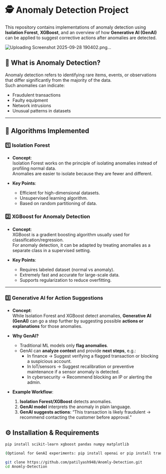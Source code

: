 # 🕵️ Anomaly Detection Project

This repository contains implementations of anomaly detection using **Isolation Forest**, **XGBoost**, and an overview of how **Generative AI (GenAI)** can be applied to suggest corrective actions after anomalies are detected.  

![Uploading Screenshot 2025-09-28 190402.png…]()


## 📌 What is Anomaly Detection?
Anomaly detection refers to identifying rare items, events, or observations that differ significantly from the majority of the data.  
Such anomalies can indicate:
- Fraudulent transactions  
- Faulty equipment  
- Network intrusions  
- Unusual patterns in datasets  

---

## 🚀 Algorithms Implemented

### 1️⃣ Isolation Forest
- **Concept**:  
  Isolation Forest works on the principle of isolating anomalies instead of profiling normal data.  
  Anomalies are easier to isolate because they are fewer and different.  

- **Key Points**:  
  - Efficient for high-dimensional datasets.  
  - Unsupervised learning algorithm.  
  - Based on random partitioning of data.  
 

### 2️⃣ XGBoost for Anomaly Detection
- **Concept**:  
  XGBoost is a gradient boosting algorithm usually used for classification/regression.  
  For anomaly detection, it can be adapted by treating anomalies as a separate class in a supervised setting.  

- **Key Points**:  
  - Requires labeled dataset (normal vs anomaly).  
  - Extremely fast and accurate for large-scale data.  
  - Supports regularization to reduce overfitting.  


---

### 3️⃣ Generative AI for Action Suggestions
- **Concept**:  
  While Isolation Forest and XGBoost detect anomalies, **Generative AI (GenAI)** can go a step further by suggesting possible **actions or explanations** for those anomalies.  

- **Why GenAI?**  
  - Traditional ML models only **flag anomalies**.  
  - GenAI can **analyze context** and provide **next steps**, e.g.:
    - In finance → Suggest verifying a flagged transaction or blocking a suspicious account.  
    - In IoT/sensors → Suggest recalibration or preventive maintenance if a sensor anomaly is detected.  
    - In cybersecurity → Recommend blocking an IP or alerting the admin.  

- **Example Workflow**:
  1. **Isolation Forest/XGBoost** detects anomalies.  
  2. **GenAI model** interprets the anomaly in plain language.  
  3. **GenAI suggests actions**: “This transaction is likely fraudulent → recommend contacting the customer before approval.”  



## ⚙️ Installation & Requirements

```bash
pip install scikit-learn xgboost pandas numpy matplotlib

(Optional for GenAI experiments: pip install openai or pip install transformers)

git clone https://github.com/patilyash948/Anomly-Detection.git
cd Anomly-Detection

